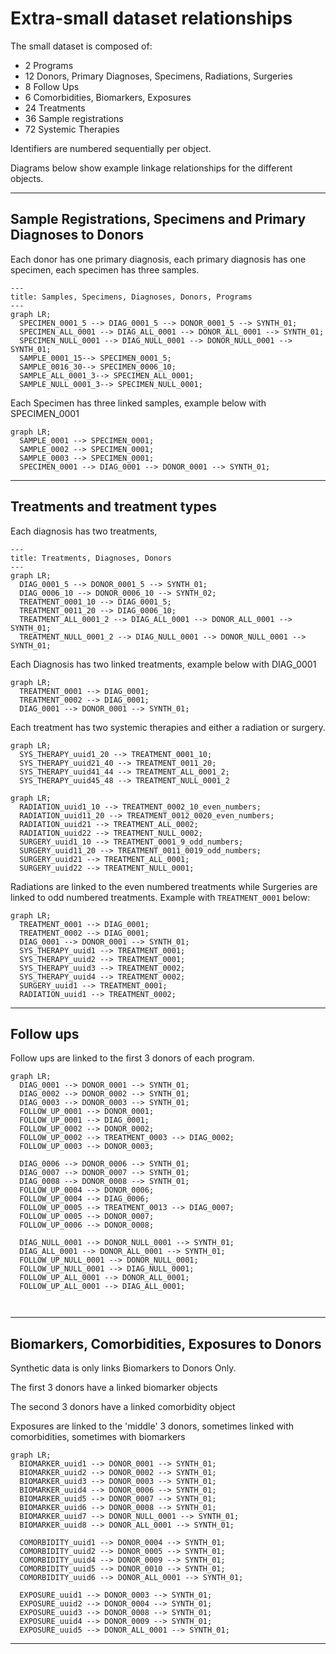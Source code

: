 # Extra-small dataset relationships

The small dataset is composed of:
* 2 Programs
* 12 Donors, Primary Diagnoses, Specimens, Radiations, Surgeries
* 8 Follow Ups
* 6 Comorbidities, Biomarkers, Exposures
* 24 Treatments
* 36 Sample registrations
* 72 Systemic Therapies

Identifiers are numbered sequentially per object.

Diagrams below show example linkage relationships for the different objects.

---

## Sample Registrations, Specimens and Primary Diagnoses to Donors

Each donor has one primary diagnosis, each primary diagnosis has one specimen, each specimen has three samples.

```mermaid
---
title: Samples, Specimens, Diagnoses, Donors, Programs
---
graph LR;  
  SPECIMEN_0001_5 --> DIAG_0001_5 --> DONOR_0001_5 --> SYNTH_01;  
  SPECIMEN_ALL_0001 --> DIAG_ALL_0001 --> DONOR_ALL_0001 --> SYNTH_01;
  SPECIMEN_NULL_0001 --> DIAG_NULL_0001 --> DONOR_NULL_0001 --> SYNTH_01;
  SAMPLE_0001_15--> SPECIMEN_0001_5;
  SAMPLE_0016_30--> SPECIMEN_0006_10;
  SAMPLE_ALL_0001_3--> SPECIMEN_ALL_0001;
  SAMPLE_NULL_0001_3--> SPECIMEN_NULL_0001;
```

Each Specimen has three linked samples, example below with SPECIMEN_0001

```mermaid
graph LR;
  SAMPLE_0001 --> SPECIMEN_0001;
  SAMPLE_0002 --> SPECIMEN_0001;
  SAMPLE_0003 --> SPECIMEN_0001;
  SPECIMEN_0001 --> DIAG_0001 --> DONOR_0001 --> SYNTH_01;
```
---

## Treatments and treatment types

Each diagnosis has two treatments, 

```mermaid
---
title: Treatments, Diagnoses, Donors
---
graph LR;  
  DIAG_0001_5 --> DONOR_0001_5 --> SYNTH_01;  
  DIAG_0006_10 --> DONOR_0006_10 --> SYNTH_02;  
  TREATMENT_0001_10 --> DIAG_0001_5;
  TREATMENT_0011_20 --> DIAG_0006_10;  
  TREATMENT_ALL_0001_2 --> DIAG_ALL_0001 --> DONOR_ALL_0001 --> SYNTH_01;
  TREATMENT_NULL_0001_2 --> DIAG_NULL_0001 --> DONOR_NULL_0001 --> SYNTH_01;
```
Each Diagnosis has two linked treatments, example below with DIAG_0001

```mermaid
graph LR;
  TREATMENT_0001 --> DIAG_0001;
  TREATMENT_0002 --> DIAG_0001;
  DIAG_0001 --> DONOR_0001 --> SYNTH_01;
```

Each treatment has two systemic therapies and either a radiation or surgery.

```mermaid
graph LR;
  SYS_THERAPY_uuid1_20 --> TREATMENT_0001_10;
  SYS_THERAPY_uuid21_40 --> TREATMENT_0011_20;
  SYS_THERAPY_uuid41_44 --> TREATMENT_ALL_0001_2;
  SYS_THERAPY_uuid45_48 --> TREATMENT_NULL_0001_2
```

```mermaid
graph LR;  
  RADIATION_uuid1_10 --> TREATMENT_0002_10_even_numbers;
  RADIATION_uuid11_20 --> TREATMENT_0012_0020_even_numbers; 
  RADIATION_uuid21 --> TREATMENT_ALL_0002;
  RADIATION_uuid22 --> TREATMENT_NULL_0002; 
  SURGERY_uuid1_10 --> TREATMENT_0001_9_odd_numbers;
  SURGERY_uuid11_20 --> TREATMENT_0011_0019_odd_numbers;
  SURGERY_uuid21 --> TREATMENT_ALL_0001;  
  SURGERY_uuid22 --> TREATMENT_NULL_0001;  
```

Radiations are linked to the even numbered treatments while Surgeries are linked to odd numbered treatments. Example with `TREATMENT_0001` below:

```mermaid
graph LR;
  TREATMENT_0001 --> DIAG_0001;
  TREATMENT_0002 --> DIAG_0001;
  DIAG_0001 --> DONOR_0001 --> SYNTH_01;
  SYS_THERAPY_uuid1 --> TREATMENT_0001;
  SYS_THERAPY_uuid2 --> TREATMENT_0001;
  SYS_THERAPY_uuid3 --> TREATMENT_0002;
  SYS_THERAPY_uuid4 --> TREATMENT_0002;
  SURGERY_uuid1 --> TREATMENT_0001;
  RADIATION_uuid1 --> TREATMENT_0002;
```

---

## Follow ups

Follow ups are linked to the first 3 donors of each program. 


```mermaid
graph LR;  
  DIAG_0001 --> DONOR_0001 --> SYNTH_01;
  DIAG_0002 --> DONOR_0002 --> SYNTH_01;
  DIAG_0003 --> DONOR_0003 --> SYNTH_01;
  FOLLOW_UP_0001 --> DONOR_0001;
  FOLLOW_UP_0001 --> DIAG_0001;
  FOLLOW_UP_0002 --> DONOR_0002;
  FOLLOW_UP_0002 --> TREATMENT_0003 --> DIAG_0002;
  FOLLOW_UP_0003 --> DONOR_0003;
  
  DIAG_0006 --> DONOR_0006 --> SYNTH_01;
  DIAG_0007 --> DONOR_0007 --> SYNTH_01;
  DIAG_0008 --> DONOR_0008 --> SYNTH_01;
  FOLLOW_UP_0004 --> DONOR_0006;
  FOLLOW_UP_0004 --> DIAG_0006;
  FOLLOW_UP_0005 --> TREATMENT_0013 --> DIAG_0007;
  FOLLOW_UP_0005 --> DONOR_0007;
  FOLLOW_UP_0006 --> DONOR_0008;
  
  DIAG_NULL_0001 --> DONOR_NULL_0001 --> SYNTH_01;
  DIAG_ALL_0001 --> DONOR_ALL_0001 --> SYNTH_01;
  FOLLOW_UP_NULL_0001 --> DONOR_NULL_0001;
  FOLLOW_UP_NULL_0001 --> DIAG_NULL_0001;
  FOLLOW_UP_ALL_0001 --> DONOR_ALL_0001;
  FOLLOW_UP_ALL_0001 --> DIAG_ALL_0001;
  
  
```

---

## Biomarkers, Comorbidities, Exposures to Donors

Synthetic data is only links Biomarkers to Donors Only. 

The first 3 donors have a linked biomarker objects

The second 3 donors have a linked comorbidity object

Exposures are linked to the 'middle' 3 donors, sometimes linked with comorbidities, sometimes with biomarkers

```mermaid
graph LR;  
  BIOMARKER_uuid1 --> DONOR_0001 --> SYNTH_01;
  BIOMARKER_uuid2 --> DONOR_0002 --> SYNTH_01;
  BIOMARKER_uuid3 --> DONOR_0003 --> SYNTH_01;
  BIOMARKER_uuid4 --> DONOR_0006 --> SYNTH_01;
  BIOMARKER_uuid5 --> DONOR_0007 --> SYNTH_01;
  BIOMARKER_uuid6 --> DONOR_0008 --> SYNTH_01;
  BIOMARKER_uuid7 --> DONOR_NULL_0001 --> SYNTH_01;
  BIOMARKER_uuid8 --> DONOR_ALL_0001 --> SYNTH_01;
  
  COMORBIDITY_uuid1 --> DONOR_0004 --> SYNTH_01;
  COMORBIDITY_uuid2 --> DONOR_0005 --> SYNTH_01;
  COMORBIDITY_uuid4 --> DONOR_0009 --> SYNTH_01;
  COMORBIDITY_uuid5 --> DONOR_0010 --> SYNTH_01;
  COMORBIDITY_uuid6 --> DONOR_ALL_0001 --> SYNTH_01;
  
  EXPOSURE_uuid1 --> DONOR_0003 --> SYNTH_01;
  EXPOSURE_uuid2 --> DONOR_0004 --> SYNTH_01;
  EXPOSURE_uuid3 --> DONOR_0008 --> SYNTH_01;
  EXPOSURE_uuid4 --> DONOR_0009 --> SYNTH_01;
  EXPOSURE_uuid5 --> DONOR_ALL_0001 --> SYNTH_01;
```
---